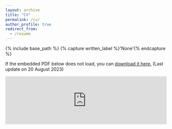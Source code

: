 ```yaml
---
layout: archive
title: "CV"
permalink: /cv/
author_profile: true
redirect_from:
  - /resume
---
```



{% include base_path %}
{% capture written_label %}'None'{% endcapture %}

If the embedded PDF below does not load, you can <a href="https://yuliuqian.github.io/files/CV_LiuqianYu_202308.pdf">download it here.</a> (Last update on 20 August 2023)
<br/>

<embed src="https://yuliuqian.github.io/files/CV_LiuqianYu_202308.pdf" type="application/pdf" width="100%" />
